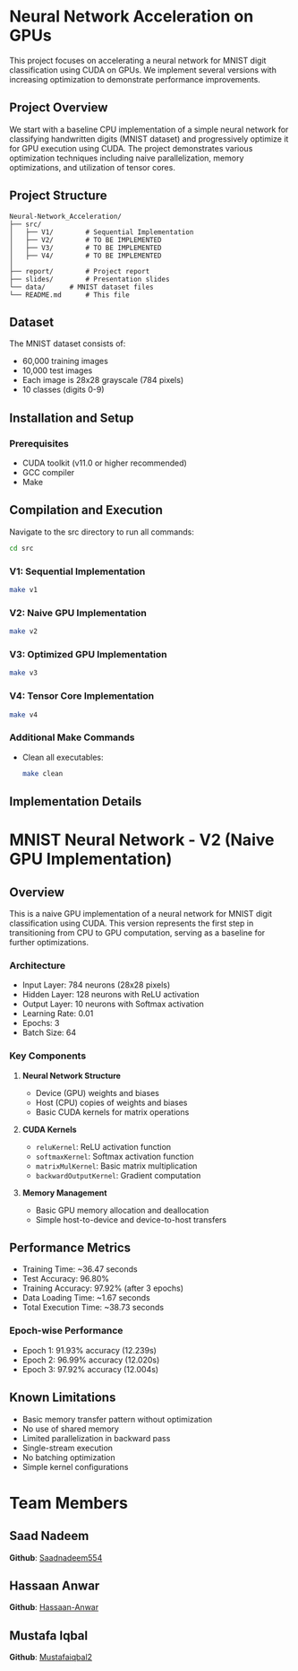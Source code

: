 # Neural Network Acceleration on GPUs

This project focuses on accelerating a neural network for MNIST digit classification using CUDA on GPUs. We implement several versions with increasing optimization to demonstrate performance improvements.

## Project Overview

We start with a baseline CPU implementation of a simple neural network for classifying handwritten digits (MNIST dataset) and progressively optimize it for GPU execution using CUDA. The project demonstrates various optimization techniques including naive parallelization, memory optimizations, and utilization of tensor cores.

## Project Structure

```
Neural-Network_Acceleration/
├── src/
│   ├── V1/        # Sequential Implementation
│   ├── V2/        # TO BE IMPLEMENTED
│   ├── V3/        # TO BE IMPLEMENTED
│   ├── V4/        # TO BE IMPLEMENTED
│   
├── report/        # Project report
├── slides/        # Presentation slides
└── data/      # MNIST dataset files
└── README.md      # This file
```

## Dataset

The MNIST dataset consists of:
- 60,000 training images
- 10,000 test images
- Each image is 28x28 grayscale (784 pixels)
- 10 classes (digits 0-9)

## Installation and Setup

### Prerequisites
- CUDA toolkit (v11.0 or higher recommended)
- GCC compiler
- Make

## Compilation and Execution

Navigate to the src directory to run all commands:

```bash
cd src
```

### V1: Sequential Implementation
```bash
make v1
```

### V2: Naive GPU Implementation
```bash
make v2
```

### V3: Optimized GPU Implementation
```bash
make v3
```

### V4: Tensor Core Implementation
```bash
make v4
```

### Additional Make Commands
- Clean all executables:
  ```bash
  make clean
  ```

## Implementation Details
# MNIST Neural Network - V2 (Naive GPU Implementation)

## Overview
This is a naive GPU implementation of a neural network for MNIST digit classification using CUDA. This version represents the first step in transitioning from CPU to GPU computation, serving as a baseline for further optimizations.


### Architecture
- Input Layer: 784 neurons (28x28 pixels)
- Hidden Layer: 128 neurons with ReLU activation
- Output Layer: 10 neurons with Softmax activation
- Learning Rate: 0.01
- Epochs: 3
- Batch Size: 64

### Key Components
1. **Neural Network Structure**
   - Device (GPU) weights and biases
   - Host (CPU) copies of weights and biases
   - Basic CUDA kernels for matrix operations

2. **CUDA Kernels**
   - `reluKernel`: ReLU activation function
   - `softmaxKernel`: Softmax activation function
   - `matrixMulKernel`: Basic matrix multiplication
   - `backwardOutputKernel`: Gradient computation

3. **Memory Management**
   - Basic GPU memory allocation and deallocation
   - Simple host-to-device and device-to-host transfers

## Performance Metrics
- Training Time: ~36.47 seconds
- Test Accuracy: 96.80%
- Training Accuracy: 97.92% (after 3 epochs)
- Data Loading Time: ~1.67 seconds
- Total Execution Time: ~38.73 seconds

### Epoch-wise Performance
- Epoch 1: 91.93% accuracy (12.239s)
- Epoch 2: 96.99% accuracy (12.020s)
- Epoch 3: 97.92% accuracy (12.004s)

## Known Limitations
- Basic memory transfer pattern without optimization
- No use of shared memory
- Limited parallelization in backward pass
- Single-stream execution
- No batching optimization
- Simple kernel configurations

# Team Members

## Saad Nadeem
**Github**: [Saadnadeem554](https://github.com/saadnadeem554)
## Hassaan Anwar
**Github**: [Hassaan-Anwar](https://github.com/Hassaan-Anwar)
## Mustafa Iqbal
**Github**: [Mustafaiqbal2](https://github.com/mustafaiqbal2)
